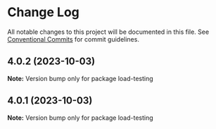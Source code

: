 # Change Log

All notable changes to this project will be documented in this file.
See [Conventional Commits](https://conventionalcommits.org) for commit guidelines.

## 4.0.2 (2023-10-03)

**Note:** Version bump only for package load-testing





## 4.0.1 (2023-10-03)

**Note:** Version bump only for package load-testing
